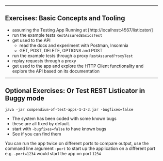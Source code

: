 
---

## Exercises: Basic Concepts and Tooling

- assuming the Testing App Running at [http://localhost:4567/listicator/]
- run the example tests `RestAssuredBasicsTest`
- get used to the API
    - read the docs and experiment with Postman, Insomnia
    - GET, POST, DELETE, OPTIONS and POST
- run the example tests through a proxy `RestAssuredProxyTest`
- replay requests through a proxy
- get used to the app and explore the HTTP Client functionality and explore the API based on its documentation

---

## Optional Exercises: Or Test REST Listicator in Buggy mode

`java -jar compendium-of-test-apps-1-3-3.jar -bugfixes=false`

- The system has been coded with some known bugs
- these are all fixed by default.
- start with `-bugfixes=false` to have known bugs
- See if you can find them

You can run the app twice on different ports to compare output, use the command line argument `-port` to start up the application on a different port e.g. `-port=1234` would start the app on port `1234`

